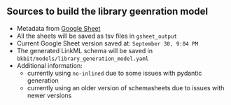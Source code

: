 ## Sources to build the library geenration model 

- Metadata from [Google Sheet](https://docs.google.com/spreadsheets/d/11OcQz1Vk3ofny3Ql7wN-XlHkZwub-hojt-fO094SxiI/edit?usp=sharing)
- All the sheets will be saved as tsv files in `gsheet_output`
- Current Google Sheet version saved at: `September 30, 9:04 PM`
- The generated LinkML schema will be saved in `bkbit/models/library_generation_model.yaml`
- Additional information:
  - currently using `no-inlined` due to some issues with pydantic generation
  - currently using an older version of schemasheets due to issues with newer versions
